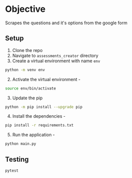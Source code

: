 # Objective

Scrapes the questions and it's options from the google form

## Setup

1. Clone the repo
2. Navigate to `assessments_creator` directory
3. Create a virtual environment with name `env`

```bash
python -m venv env
```

2. Activate the virtual environment -

```bash
source env/bin/activate
```

3. Update the pip

```bash
python -m pip install --upgrade pip
```

4. Install the dependencies -

```bash
pip install -r requirements.txt
```

5. Run the application -

```bash
python main.py
```


## Testing

```bash
pytest
```